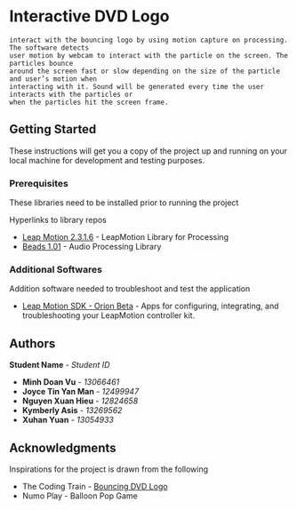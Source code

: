 # Interactive DVD Logo

```Our concept idea is to create an interactive bouncing DVD Logo Screensaver. The user can
interact with the bouncing logo by using motion capture on processing. The software detects
user motion by webcam to interact with the particle on the screen. The particles bounce
around the screen fast or slow depending on the size of the particle and user’s motion when
interacting with it. Sound will be generated every time the user interacts with the particles or
when the particles hit the screen frame.
```

## Getting Started

These instructions will get you a copy of the project up and running on your local machine for development and testing purposes.

### Prerequisites

These libraries need to be installed prior to running the project

Hyperlinks to library repos

* [Leap Motion 2.3.1.6](https://github.com/nok/leap-motion-processing) - LeapMotion Library for Processing
* [Beads 1.01](http://www.beadsproject.net/) - Audio Processing Library

### Additional Softwares

Addition software needed to troubleshoot and test the application

* [Leap Motion SDK - Orion Beta](https://developer.leapmotion.com/get-started) - Apps for configuring, integrating, and troubleshooting your LeapMotion controller kit. 

## Authors

**Student Name** - *Student ID*

* **Minh Doan Vu** - *13066461*
* **Joyce Tin Yan Man** - *12499947*
* **Nguyen Xuan Hieu** - *12824658*
* **Kymberly Asis** - *13269562*
* **Xuhan Yuan** - *13054933*

## Acknowledgments

Inspirations for the project is drawn from the following

* The Coding Train - [Bouncing DVD Logo](https://www.youtube.com/watch?v=0j86zuqqTlQ)
* Numo Play - Balloon Pop Game
